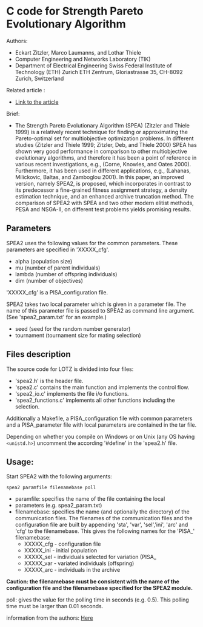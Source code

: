 # C code for Strength Pareto Evolutionary Algorithm

Authors:
- Eckart Zitzler, Marco Laumanns, and Lothar Thiele
- Computer Engineering and Networks Laboratory (TIK) 
- Department of Electrical Engineering Swiss Federal Institute of Technology (ETH) Zurich ETH Zentrum, Gloriastrasse 35, CH-8092 Zurich, Switzerland

Related article :
- [Link to the article](http://e-collection.library.ethz.ch/eserv/eth:24689/eth-24689-01.pdf)

Brief:
- The Strength Pareto Evolutionary Algorithm (SPEA) (Zitzler and Thiele 1999) is a relatively recent technique for finding or approximating the Pareto-optimal set for multiobjective optimization problems. In different studies (Zitzler and Thiele 1999; Zitzler, Deb, and Thiele 2000) SPEA has shown very good performance in comparison to other multiobjective evolutionary algorithms, and therefore it has been a point of reference in various recent investigations, e.g., (Corne, Knowles, and Oates 2000). Furthermore, it has been used in different applications, e.g., (Lahanas, Milickovic, Baltas, and Zamboglou 2001). In this paper, an improved version, namely SPEA2, is proposed, which incorporates in contrast to its predecessor a fine-grained fitness assignment strategy, a density estimation technique, and an enhanced archive truncation method. The comparison of SPEA2 with SPEA and two other modern elitist methods, PESA and NSGA-II, on different test problems yields promising results.

## Parameters

SPEA2 uses the following values for the common parameters. These parameters are specified in 'XXXXX_cfg'.

- alpha    (population size)
- mu       (number of parent individuals)
- lambda   (number of offspring individuals)
- dim      (number of objectives)

'XXXXX_cfg' is a PISA_configuration file.

SPEA2 takes two local parameter which is given in a parameter file. The name of this parameter file is passed to SPEA2 as command line argument. (See 'spea2_param.txt' for an example.)

- seed         (seed for the random number generator)
- tournament   (tournament size for mating selection)


## Files description

The source code for LOTZ is divided into four files:

- 'spea2.h' is the header file.
- 'spea2.c' contains the main function and implements the control flow.
- 'spea2_io.c' implements the file i/o functions.
- 'spea2_functions.c' implements all other functions including the selection.

Additionally a Makefile, a PISA_configuration file with common parameters and a PISA_parameter file with local parameters are contained in the tar file.

Depending on whether you compile on Windows or on Unix (any OS having ``<unistd.h>``) uncomment the according '#define' in the 'spea2.h' file.

## Usage:

Start SPEA2 with the following arguments:

```
spea2 paramfile filenamebase poll
```

- paramfile: specifies the name of the file containing the local
- parameters (e.g. spea2_param.txt)
- filenamebase: specifies the name (and optionally the directory) of the communication files. The filenames of the communication files and the configuration file are built by appending 'sta', 'var', 'sel','ini', 'arc' and 'cfg' to the filenamebase. This gives the following names for the 'PISA_' filenamebase:
  - XXXXX_cfg - configuration file
  - XXXXX_ini - initial population
  - XXXXX_sel - individuals selected for variation (PISA_
  - XXXXX_var - variated individuals (offspring)
  - XXXXX_arc - individuals in the archive


**Caution: the filenamebase must be consistent with the name of the configuration file and the filenamebase specified for the SPEA2 module.**

poll: gives the value for the polling time in seconds (e.g. 0.5). This
      polling time must be larger than 0.01 seconds.

information from the authors: [Here](http://www.tik.ee.ethz.ch/pisa/selectors/spea2/spea2_documentation.txt)
